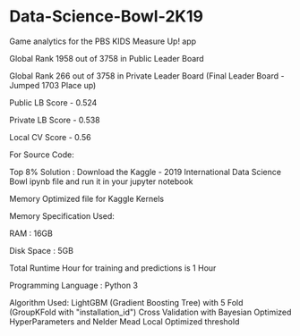 # Data-Science-Bowl-2K19
Game analytics for the PBS KIDS Measure Up! app

Global Rank 1958 out of 3758 in Public Leader Board

Global Rank 266 out of 3758 in Private Leader Board (Final Leader Board - Jumped 1703 Place up)

Public LB Score - 0.524

Private LB Score - 0.538

Local CV Score - 0.56

For Source Code:

Top 8% Solution : 
Download the Kaggle - 2019 International Data Science Bowl ipynb file and run it in your jupyter notebook

Memory Optimized file for Kaggle Kernels

Memory Specification Used:

RAM : 16GB

Disk Space : 5GB

Total Runtime Hour for training and predictions is 1 Hour

Programming Language : Python 3

Algorithm Used: LightGBM (Gradient Boosting Tree) with 5 Fold (GroupKFold with "installation_id") Cross Validation with Bayesian Optimized HyperParameters and Nelder Mead Local Optimized threshold
